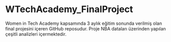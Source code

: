 # WTechAcademy_FinalProject
Women in Tech Academy kapsamında 3 aylık eğitim sonunda verilmiş olan final projesini içeren GitHub reposudur. Proje NBA dataları üzerinden yapılan çeşitli analizleri içermektedir.
